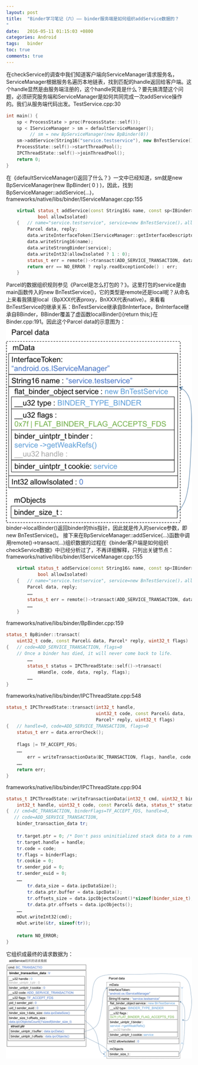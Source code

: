 ```yaml
---
layout: post
title:  "Binder学习笔记（六）—— binder服务端是如何组织addService数据的？
"
date:   2016-05-11 01:15:03 +0800
categories: Android
tags:   binder
toc: true
comments: true
---
```

在checkService的调查中我们知道客户端向ServiceManager请求服务名，ServiceManager根据服务名遍历本地链表，找到匹配的handle返回给客户端。这个handle显然是由服务端注册的，这个handle究竟是什么？要先搞清楚这个问题，必须研究服务端和ServiceManager是如何共同完成一次addService操作的。我们从服务端代码出发。TestService.cpp:30
``` c++
int main() {
    sp < ProcessState > proc(ProcessState::self());
    sp < IServiceManager > sm = defaultServiceManager(); 
         // sm = new BpServiceManager(new BpBinder(0))
    sm->addService(String16("service.testservice"), new BnTestService());
    ProcessState::self()->startThreadPool();
    IPCThreadState::self()->joinThreadPool();
    return 0;
}
```
在《defaultServiceManager()返回了什么？》一文中已经知道，sm就是new BpServiceManager(new BpBinder( 0 ) )，因此，找到BpServiceManager::addService(…)，frameworks/native/libs/binder/IServiceManager.cpp:155
``` c++
    virtual status_t addService(const String16& name, const sp<IBinder>& service,
            bool allowIsolated)
    {   // name="service.testservice", service=new BnTestService()，allowIsolated=false
        Parcel data, reply;
        data.writeInterfaceToken(IServiceManager::getInterfaceDescriptor());
        data.writeString16(name);
        data.writeStrongBinder(service);
        data.writeInt32(allowIsolated ? 1 : 0);
        status_t err = remote()->transact(ADD_SERVICE_TRANSACTION, data, &reply);
        return err == NO_ERROR ? reply.readExceptionCode() : err;
    }
```
Parcel的数据组织规则参见《Parcel是怎么打包的？》。这里打包的service是由main函数传入的new BnTestService()，它的类型是remote还是local呢？从命名上来看我猜是local（BpXXX代表proxy，BnXXX代表native）。来看看BnTestService的继承关系：BnTestService继承自BnInterface<ITestService>，BnInterface继承自BBinder，BBinder覆盖了虚函数localBinder(){return this;}在Binder.cpp:191。因此这个Parcel data的示意图为：
![](0514BinderLearning6/img01.png)
binder->localBinder()返回binder的this指针，因此就是传入的service参数，即new BnTestService()。
接下来在BpServiceManager::addService(…)函数中调用remote()->transact(…)组织数据的过程在《binder客户端是如何组织checkService数据》中已经分析过了，不再详细解释，只列出关键节点：
frameworks/native/libs/binder/IServiceManager.cpp:155
``` c++
    virtual status_t addService(const String16& name, const sp<IBinder>& service,
            bool allowIsolated)
    {   // name="service.testservice", service=new BnTestService()，allowIsolated=false
        Parcel data, reply;
        ……
        status_t err = remote()->transact(ADD_SERVICE_TRANSACTION, data, &reply);
        ……
    }
```
frameworks/native/libs/binder/BpBinder.cpp:159
``` c++
status_t BpBinder::transact(
    uint32_t code, const Parcel& data, Parcel* reply, uint32_t flags)
{   // code=ADD_SERVICE_TRANSACTION, flags=0
    // Once a binder has died, it will never come back to life.
        ……
        status_t status = IPCThreadState::self()->transact(
            mHandle, code, data, reply, flags);
        ……
}
```
frameworks/native/libs/binder/IPCThreadState.cpp:548
``` c++
status_t IPCThreadState::transact(int32_t handle,
                                  uint32_t code, const Parcel& data,
                                  Parcel* reply, uint32_t flags)
{   // handle=0, code=ADD_SERVICE_TRANSACTION, flags=0
    status_t err = data.errorCheck();

    flags |= TF_ACCEPT_FDS; 
    ……
        err = writeTransactionData(BC_TRANSACTION, flags, handle, code, data, NULL);
    ……    
    return err;
}
```
frameworks/native/libs/binder/IPCThreadState.cpp:904
``` c++
status_t IPCThreadState::writeTransactionData(int32_t cmd, uint32_t binderFlags,
    int32_t handle, uint32_t code, const Parcel& data, status_t* statusBuffer)
{  // cmd=BC_TRANSACTION, binderFlags=TF_ACCEPT_FDS, handle=0, 
   // code=ADD_SERVICE_TRANSACTION, 
    binder_transaction_data tr;

    tr.target.ptr = 0; /* Don't pass uninitialized stack data to a remote process */
    tr.target.handle = handle;
    tr.code = code;
    tr.flags = binderFlags;
    tr.cookie = 0;
    tr.sender_pid = 0;
    tr.sender_euid = 0; 
    ……
        tr.data_size = data.ipcDataSize();
        tr.data.ptr.buffer = data.ipcData();
        tr.offsets_size = data.ipcObjectsCount()*sizeof(binder_size_t);
        tr.data.ptr.offsets = data.ipcObjects();
    …… 
    mOut.writeInt32(cmd);
    mOut.write(&tr, sizeof(tr));
    
    return NO_ERROR;
}
```
它组织成最终的请求数据为：
![](0514BinderLearning6/img02.png)